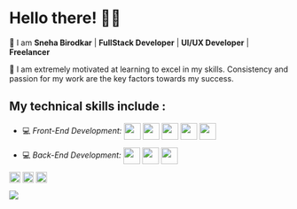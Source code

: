 # Hello there! 👋🏻

📌 I am **Sneha Birodkar** | **FullStack Developer** | **UI/UX Developer** | **Freelancer**

📌 I am extremely motivated at learning to excel in my skills. Consistency and passion for my work are the key factors towards my success.


## My technical skills include :


 - 💻 *Front-End Development:* <img align="center" height="30" src="https://img.icons8.com/color/144/000000/html-5.png"/> <img align="center" height="30" src="https://img.icons8.com/color/144/000000/css3.png"/> <img align="center" height="30" src="https://img.icons8.com/color/144/000000/javascript.png"/> <img align="center" height="30" src="https://img.icons8.com/ultraviolet/480/000000/react.png"/> <img align="center" height="30" src="https://img.icons8.com/color/48/000000/typescript.png" />

 - 💻 *Back-End Development:*  <img align="center" height="30" src="https://user-images.githubusercontent.com/69760792/121766706-a67ec180-cb71-11eb-923d-69fc323bafa4.png"/>  <img align="center" height="30" src="https://img.icons8.com/color/48/000000/mongodb.png"/> <img align="center" height="30" src="https://img.icons8.com/color/48/000000/php.png"/>


[<img align="center" height="20" src="https://img.icons8.com/color/48/000000/hot-article.png">](https://hashnode.com/@snehabirodkar)
[<img align="center" height="20" src="https://img.icons8.com/color/144/000000/linkedin.png">](https://www.linkedin.com/in/snehabirodkar/)
[<img align="center" height="20" src="https://img.icons8.com/fluent/144/000000/twitter.png">](https://twitter.com/SnehaBirodkar)

![](https://visitor-badge.glitch.me/badge?page_id=snehabirodkar.snehabirodkar)

